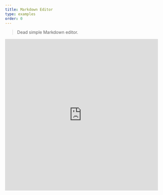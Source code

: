 ```yaml
---
title: Markdown Editor
type: examples
order: 0
---
```


> Dead simple Markdown editor.

<iframe width="100%" height="500" src="http://jsfiddle.net/yyx990803/oe7axeab/embedded/result,html,js,css" allowfullscreen="allowfullscreen" frameborder="0"></iframe>
